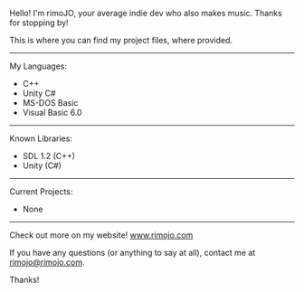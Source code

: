 Hello! I'm rimoJO, your average indie dev who also makes music. Thanks for stopping by!

This is where you can find my project files, where provided.

-----

My Languages:

  - C++
  - Unity C#
  - MS-DOS Basic
  - Visual Basic 6.0

-----

Known Libraries:
 
  - SDL 1.2 (C++)
  - Unity (C#)

-----

Current Projects:

  - None

-----

Check out more on my website! www.rimojo.com

If you have any questions (or anything to say at all), contact me at rimojo@rimojo.com.

Thanks!
